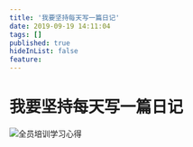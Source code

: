 ```yaml
---
title: '我要坚持每天写一篇日记'
date: 2019-09-19 14:11:04
tags: []
published: true
hideInList: false
feature: 
---
```

# 我要坚持每天写一篇日记
![全员培训学习心得](/blog/img/9e6b9e6b-5bbd-481c-a994-1d5edaaa88fb.jpeg)
